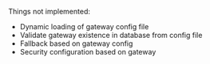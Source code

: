 Things not implemented:

- Dynamic loading of gateway config file
- Validate gateway existence in database from config file
- Fallback based on gateway config
- Security configuration based on gateway
